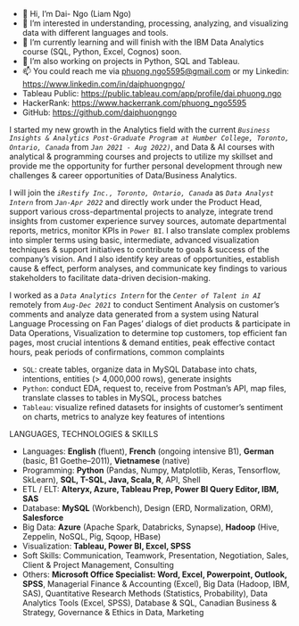 - 👋 Hi, I’m Dai- Ngo (Liam Ngo)
- 👀 I’m interested in understanding, processing, analyzing, and visualizing data with different languages and tools.
- 🌱 I’m currently learning and will finish with the IBM Data Analytics course (SQL, Python, Excel, Cognos) soon.
- 💞️ I’m also working on projects in Python, SQL and Tableau.
- 📫 You could reach me via phuong.ngo5595@gmail.com or my Linkedin: https://www.linkedin.com/in/daiphuongngo/
- Tableau Public: https://public.tableau.com/app/profile/dai.phuong.ngo
- HackerRank: https://www.hackerrank.com/phuong_ngo5595
- GitHub: https://github.com/daiphuongngo

I started my new growth in the Analytics field with the current *`Business Insights & Analytics Post-Graduate Program at Humber College, Toronto, Ontario, Canada`* from *`Jan 2021 - Aug 2022)`*, and Data & AI courses with analytical & programming courses and projects to utilize my skillset and provide me the opportunity for further personal development through new challenges & career opportunities of Data/Business Analytics.

I will join the *`iRestify Inc., Toronto, Ontario, Canada`* as *`Data Analyst Intern`* from *`Jan-Apr 2022`* and directly work under the Product Head, support various cross-departmental projects to analyze, integrate trend insights from customer experience survey sources, automate departmental reports, metrics, monitor KPIs in `Power BI`. I also translate complex problems into simpler terms using basic, intermediate, advanced visualization techniques & support initiatives to contribute to goals & success of the company’s vision. And I also identify key areas of opportunities, establish cause & effect, perform analyses, and communicate key findings to various stakeholders to facilitate data-driven decision-making.

I worked as a *`Data Analytics Intern`* for the *`Center of Talent in AI`* remotely from *`Aug-Dec 2021`* to conduct Sentiment Analysis on customer’s comments and analyze data generated from a system using Natural Language Processing on Fan Pages’ dialogs of diet products & participate in Data Operations, Visualization to determine top customers, top efficient fan pages, most crucial intentions & demand entities, peak effective contact hours, peak periods of confirmations, common complaints
+ `SQL`: create tables, organize data in MySQL Database into chats, intentions, entities (> 4,000,000 rows), generate insights
+ `Python`: conduct EDA, request to, receive from Postman’s API, map files, translate classes to tables in MySQL, process batches
+ `Tableau`: visualize refined datasets for insights of customer’s sentiment on charts, metrics to analyze key features of intentions

LANGUAGES, TECHNOLOGIES & SKILLS
- Languages:	**English** (fluent), **French** (ongoing intensive B1), **German** (basic, B1 Goethe–2011), **Vietnamese** (native)
- Programming:	**Python** (Pandas, Numpy, Matplotlib, Keras, Tensorflow, SkLearn), **SQL, T-SQL, Java, Scala, R**, API, Shell
- ETL / ELT:	**Alteryx, Azure, Tableau Prep, Power BI Query Editor, IBM, SAS**
- Database:	**MySQL** (Workbench), Design (ERD, Normalization, ORM), **Salesforce** 
- Big Data:	**Azure** (Apache Spark, Databricks, Synapse), **Hadoop** (Hive, Zeppelin, NoSQL, Pig, Sqoop, HBase)
- Visualization:	**Tableau, Power BI, Excel, SPSS**
- Soft Skills:	Communication, Teamwork, Presentation, Negotiation, Sales, Client & Project Management, Consulting
- Others:	**Microsoft Office Specialist: Word, Excel, Powerpoint, Outlook, SPSS**, Managerial Finance & Accounting (Excel), Big Data (Hadoop, IBM, SAS), Quantitative Research Methods (Statistics, Probability), Data Analytics Tools (Excel, SPSS), Database & SQL, Canadian Business & Strategy, Governance & Ethics in Data, Marketing 


